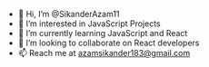 - 👋 Hi, I’m @SikanderAzam11
- 👀 I’m interested in JavaScript Projects
- 🌱 I’m currently learning JavaScript and React
- 💞️ I’m looking to collaborate on React developers
- 📫 Reach me at azamsikander183@gmail.com

<!---
SikanderAzam11/SikanderAzam11 is a ✨ special ✨ repository because its `README.md` (this file) appears on your GitHub profile.
You can click the Preview link to take a look at your changes.
--->
